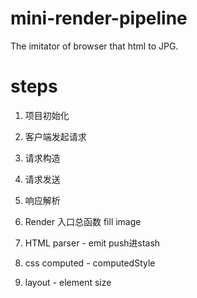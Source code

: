 # mini-render-pipeline
The imitator of browser that html to JPG.

# steps

1. 项目初始化

2. 客户端发起请求
  1. 请求构造
  2. 请求发送
  3. 响应解析

3. Render 入口总函数 fill image

4. HTML parser - emit push进stash

5. css computed - computedStyle

6. layout - element size
